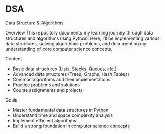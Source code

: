 # DSA
Data Structure &amp; Algorithms

Overview
This repository documents my learning journey through data structures and algorithms using Python. Here, I'll be implementing various data structures, solving algorithmic problems, and documenting my understanding of core computer science concepts.

Content
-   Basic data structures (Lists, Stacks, Queues, etc.)
-   Advanced data structures (Trees, Graphs, Hash Tables)
-   Common algorithms and their implementations
-   Practice problems and solutions
-   Course assignments and projects

Goals
-   Master fundamental data structures in Python
-   Understand time and space complexity analysis
-   Implement efficient algorithms
-   Build a strong foundation in computer science concepts